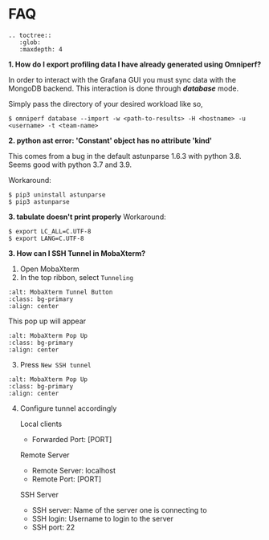 # FAQ

```eval_rst
.. toctree::
   :glob:
   :maxdepth: 4
```

**1. How do I export profiling data I have already generated using Omniperf?**

In order to interact with the Grafana GUI you must sync data with the MongoDB backend. This interaction is done through ***database*** mode.

Simply pass the directory of your desired workload like so,
```shell
$ omniperf database --import -w <path-to-results> -H <hostname> -u <username> -t <team-name>
```
**2. python ast error: 'Constant' object has no attribute 'kind'**

This comes from a bug in the default astunparse 1.6.3 with python 3.8. Seems good with python 3.7 and 3.9.

Workaround:
```shell
$ pip3 uninstall astunparse
$ pip3 astunparse
```

**3. tabulate doesn't print properly**
Workaround:
```shell
$ export LC_ALL=C.UTF-8
$ export LANG=C.UTF-8
```

**3. How can I SSH Tunnel in MobaXterm?**

1. Open MobaXterm
2. In the top ribbon, select `Tunneling`
``` {image} images/tunnel_demo1.png
:alt: MobaXterm Tunnel Button
:class: bg-primary
:align: center
```
This pop up will appear
``` {image} images/tunnel_demo2.png
:alt: MobaXterm Pop Up
:class: bg-primary
:align: center
```
3. Press `New SSH tunnel`
``` {image} images/tunnel_demo3.png
:alt: MobaXterm Pop Up
:class: bg-primary
:align: center
```
4. Configure tunnel accordingly

   Local clients
   - Forwarded Port: [PORT]

   Remote Server
   - Remote Server: localhost
   - Remote Port: [PORT]

   SSH Server
   - SSH server: Name of the server one is connecting to
   - SSH login: Username to login to the server
   - SSH port: 22
